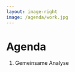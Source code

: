 ```yaml
---
layout: image-right
image: /agenda/work.jpg
---
```


# Agenda

<Transform :scale="1.25">
<v-clicks>

1. Gemeinsame Analyse

</v-clicks>
</Transform>

